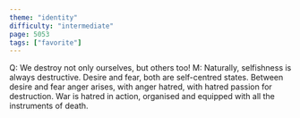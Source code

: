 ```yaml
---
theme: "identity"
difficulty: "intermediate"
page: 5053
tags: ["favorite"]
---
```


Q: We destroy not only ourselves, but others too! M: Naturally, selfishness is always destructive. Desire and fear, both are self-centred states. Between desire and fear anger arises, with anger hatred, with hatred passion for destruction. War is hatred in action, organised and equipped with all the instruments of death.